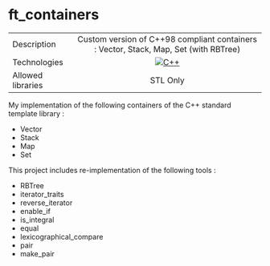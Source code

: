 # ft_containers
<div class="tg-wrap">
 <table>
 <tbody>
   <tr>
     <td>Description</td>
     <td align="center">Custom version of C++98 compliant containers : Vector, Stack, Map, Set (with RBTree)</td>
   </tr>
   <tr>
     <td>Technologies</td>
     <td align="center"><a href="#"><img alt="C++" src="https://custom-icon-badges.demolab.com/badge/C++-9C033A.svg?logo=cpp2&logoColor=white&style=for-the-badge"></a></td>
   </tr>
   <tr>
      <td>Allowed libraries</td>
      <td align="center">STL Only</td>
   </tr>
 </tbody>
 </table>
</div>

My implementation of the following containers of the C++ standard template library :
* Vector
* Stack
* Map
* Set

This project includes re-implementation of the following tools :
* RBTree
* iterator_traits
* reverse_iterator
* enable_if
* is_integral
* equal
* lexicographical_compare
* pair
* make_pair
